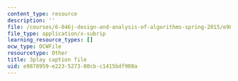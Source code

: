 ```yaml
---
content_type: resource
description: ''
file: /courses/6-046j-design-and-analysis-of-algorithms-spring-2015/e9878959e223527380cbc1415bdf908a_mUBmcbbJNf4.vtt
file_type: application/x-subrip
learning_resource_types: []
ocw_type: OCWFile
resourcetype: Other
title: 3play caption file
uid: e9878959-e223-5273-80cb-c1415bdf908a
---
```


